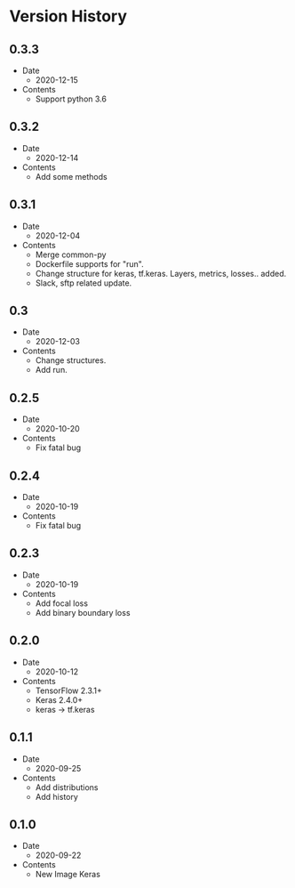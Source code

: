 # Version History

## 0.3.3

- Date
  - 2020-12-15
- Contents
  - Support python 3.6

## 0.3.2

- Date
  - 2020-12-14
- Contents
  - Add some methods

## 0.3.1

- Date
  - 2020-12-04
- Contents
  - Merge common-py
  - Dockerfile supports for "run".
  - Change structure for keras, tf.keras. Layers, metrics, losses.. added.
  - Slack, sftp related update.

## 0.3

- Date
  - 2020-12-03
- Contents
  - Change structures.
  - Add run.

## 0.2.5

- Date
  - 2020-10-20
- Contents
  - Fix fatal bug

## 0.2.4

- Date
  - 2020-10-19
- Contents
  - Fix fatal bug

## 0.2.3

- Date
  - 2020-10-19
- Contents
  - Add focal loss
  - Add binary boundary loss

## 0.2.0

- Date
  - 2020-10-12
- Contents
  - TensorFlow 2.3.1+
  - Keras 2.4.0+
  - keras -> tf.keras

## 0.1.1

- Date
  - 2020-09-25
- Contents
  - Add distributions
  - Add history

## 0.1.0

- Date
  - 2020-09-22
- Contents
  - New Image Keras
